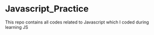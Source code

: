 # Javascript_Practice
This repo contains all codes related to Javascript which I coded during learning JS
